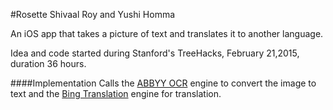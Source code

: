 #Rosette
Shivaal Roy and Yushi Homma

An iOS app that takes a picture of text and translates it to another language.

Idea and code started during Stanford's TreeHacks, February 21,2015, duration 36 hours.

####Implementation
Calls the [ABBYY OCR](http://ocrsdk.com/) engine to convert the image to text and the [Bing Translation](https://msdn.microsoft.com/en-us/library/dd576287.aspx) engine for translation.
